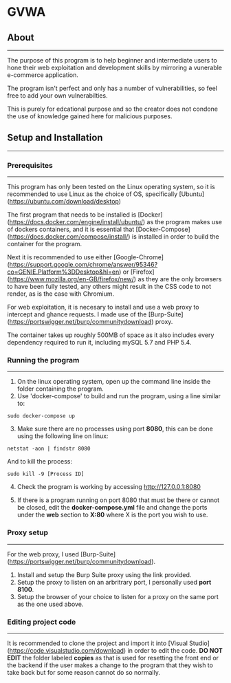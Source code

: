 # GVWA

## About
-----------
The purpose of this program is to help beginner and intermediate users to hone their web exploitation and development skills by mirroring a vunerable e-commerce application.

The program isn't perfect and only has a number of vulnerabilities, so feel free to add your own vulnerabilties.

This is purely for edcational purpose and so the creator does not condone the use of knowledge gained here for malicious purposes.

## Setup and Installation
------------------------

### Prerequisites
------------------
This program has only been tested on the Linux operating system, so it is recommended to use Linux as the choice of OS, specifically [Ubuntu] (https://ubuntu.com/download/desktop)

The first program that needs to be installed is [Docker] (https://docs.docker.com/engine/install/ubuntu/) as the program makes use of dockers containers, and it is essential that [Docker-Compose] (https://docs.docker.com/compose/install/) is installed in order to build the container for the program.

Next it is recommended to use either [Google-Chrome] (https://support.google.com/chrome/answer/95346?co=GENIE.Platform%3DDesktop&hl=en) or [Firefox] (https://www.mozilla.org/en-GB/firefox/new/) as they are the only browsers to have been fully tested, any others might result in the CSS code to not render, as is the case with Chromium.

For web exploitation, it is necesary to install and use a web proxy to intercept and ghance requests. I made use of the [Burp-Suite] (https://portswigger.net/burp/communitydownload) proxy.

The container takes up roughly 500MB of space as it also includes every dependency required to run it, including mySQL 5.7 and PHP 5.4.

### Running the program
-------------------------
1. On the linux operating system, open up the command line inside the folder containing the program.
2. Use 'docker-compose' to build and run the program, using a line similar to:

```
sudo docker-compose up 
```
3. Make sure there are no processes using port **8080**, this can be done using the following line on linux:

```
netstat -aon | findstr 8080
```
And to kill the process:

```
sudo kill -9 [Process ID]
```

4. Check the program is working by accessing http://127.0.0.1:8080

5. If there is a program running on port 8080 that must be there or cannot be closed, edit the **docker-compose.yml** file and change the ports under the **web** section to **X:80** where X is the port you wish to use.

### Proxy setup
---------------------
For the web proxy, I used [Burp-Suite] (https://portswigger.net/burp/communitydownload).

1. Install and setup the Burp Suite proxy using the link provided.
2. Setup the proxy to listen on an arbritrary port, I personally used **port 8100**.
3. Setup the browser of your choice to listen for a proxy on the same port as the one used above.

### Editing project code
---------------------------
It is recommended to clone the project and import it into [Visual Studio] (https://code.visualstudio.com/download) in order to edit the code. **DO NOT EDIT** the folder labeled **copies** as that is used for resetting the front end or the backend if the user makes a change to the program that they wish to take back but for some reason cannot do so normally.

